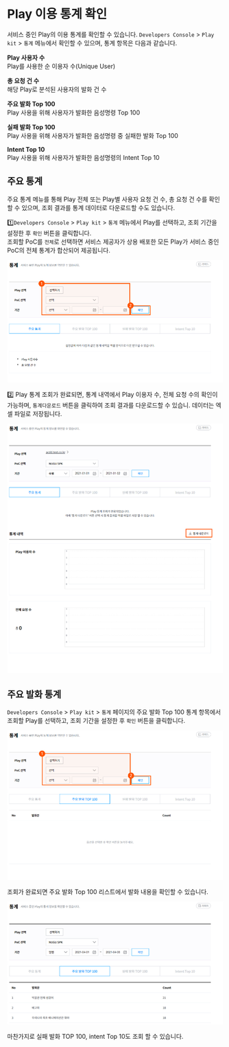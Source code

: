 # Play 이용 통계 확인

서비스 중인 Play의 이용 통계를 확인할 수 있습니다. `Developers Console` > `Play kit` > `통계` 메뉴에서 확인할 수 있으며, 통계 항목은 다음과 같습니다.

**Play 사용자 수**\
Play를 사용한 순 이용자 수(Unique User)

**총 요청 건 수**\
해당 Play로 분석된 사용자의 발화 건 수

**주요 발화 Top 100**\
Play 사용을 위해 사용자가 발화한 음성명령 Top 100

**실패 발화 Top 100**\
Play 사용을 위해 사용자가 발화한 음성명령 중 실패한 발화 Top 100

**Intent Top 10**\
Play 사용을 위해 사용자가 발화한 음성명령의 Intent Top 10

## 주요 통계 <a href="main-stats" id="main-stats"></a>

주요 통계 메뉴를 통해 Play 전체 또는 Play별 사용자 요청 건 수, 총 요청 건 수를 확인할 수 있으며, 조회 결과를 통계 데이터로 다운로드할 수도 있습니다.

1️⃣`Developers Console` > `Play kit` > `통계` 메뉴에서 Play를 선택하고, 조회 기간을 설정한 후 `확인` 버튼을 클릭합니다.\
조회할 PoC를 `전체`로 선택하면 서비스 제공자가 상용 배포한 모든 Play가 서비스 중인 PoC의 전체 통계가 합산되어 제공됩니다.

![](/assets/images/monitor-play-stats-01.jpg)

2️⃣ Play 통계 조회가 완료되면, 통계 내역에서 Play 이용자 수, 전체 요청 수의 확인이 가능하며, `통계다운로드` 버튼을 클릭하여 조회 결과를 다운로드할 수 있습니. 데이터는 엑셀 파일로 저장됩니다.

![](/assets/images/monitor-play-stats-02.jpg)

## 주요 발화 통계 <a href="utterance-stats" id="utterance-stats"></a>

`Developers Console` > `Play kit` > `통계` 페이지의 주요 발화 Top 100 통계 항목에서 조회할 Play를 선택하고, 조회 기간을 설정한 후 `확인` 버튼을 클릭합니다.

![](/assets/images/monitor-play-stats-03.jpg)

조회가 완료되면 주요 발화 Top 100 리스트에서 발화 내용을 확인할 수 있습니다.

![](/assets/images/monitor-play-stats-04.jpg)

마찬가지로 실패 발화 TOP 100, intent Top 10도 조회 할 수 있습니다.
